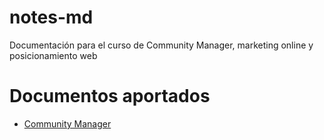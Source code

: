 # notes-md
Documentación para el curso de Community Manager, marketing online y posicionamiento web

# Documentos aportados
- [Community Manager](/../../notes/Community%20Manager.md)
